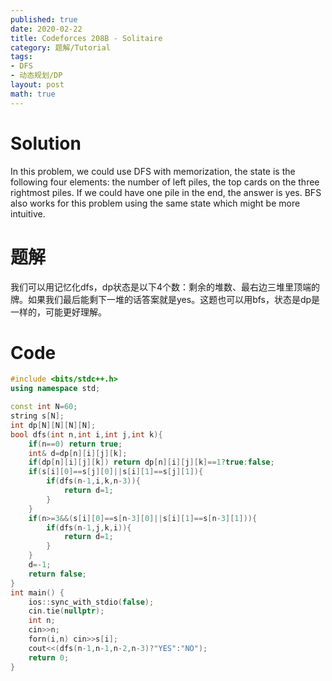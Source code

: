 ```yaml
---
published: true
date: 2020-02-22
title: Codeforces 208B - Solitaire
category: 题解/Tutorial
tags: 
- DFS
- 动态规划/DP
layout: post
math: true
---
```

<!--more-->

# Solution

In this problem, we could use DFS with memorization, the state is the following four elements: the number of left piles, the top cards on the three rightmost piles. If we could have one pile in the end, the answer is yes. BFS also works for this problem using the same state which might be more intuitive.

# 题解

我们可以用记忆化dfs，dp状态是以下4个数：剩余的堆数、最右边三堆里顶端的牌。如果我们最后能剩下一堆的话答案就是yes。这题也可以用bfs，状态是dp是一样的，可能更好理解。

# Code

```cpp
#include <bits/stdc++.h>
using namespace std;

const int N=60;
string s[N];
int dp[N][N][N][N];
bool dfs(int n,int i,int j,int k){
	if(n==0) return true;
	int& d=dp[n][i][j][k];
	if(dp[n][i][j][k]) return dp[n][i][j][k]==1?true:false;
	if(s[i][0]==s[j][0]||s[i][1]==s[j][1]){
		if(dfs(n-1,i,k,n-3)){
			return d=1;
		}
	}
	if(n>=3&&(s[i][0]==s[n-3][0]||s[i][1]==s[n-3][1])){
		if(dfs(n-1,j,k,i)){
			return d=1;
		}
	}
	d=-1;
	return false;
}
int main() {
    ios::sync_with_stdio(false);
    cin.tie(nullptr);
	int n;
	cin>>n;
	forn(i,n) cin>>s[i];
	cout<<(dfs(n-1,n-1,n-2,n-3)?"YES":"NO");
    return 0;
}
```